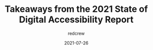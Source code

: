 ---
author: redcrew
date: 2021-07-26
eleventyExcludeFromCollections: true
layout: post.njk
publisher: lireodesigns
tags:
  - article
  - accessibility
  - survey
target_url: https://www.lireo.com/takeaways-from-2021-state-digital-accessibility-report/
title: Takeaways from the 2021 State of Digital Accessibility Report
---